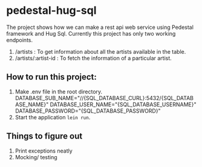 # pedestal-hug-sql

The project shows how we can make a rest api web service using Pedestal framework and Hug Sql.
Currently this project has only two working endpoints.
1. /artists : To get information about all the artists available in the table.
2. /artists/:artist-id : To fetch the information of a particular artist.


## How to run this project:
1. Make .env file in the root directory.
   DATABASE_SUB_NAME="//{SQL_DATABASE_CURL}:5432/{SQL_DATABASE_NAME}"
   DATABASE_USER_NAME="{SQL_DATABASE_USERNAME}"
   DATABASE_PASSWORD="{SQL_DATABASE_PASSWORD}"
2. Start the application `lein run`.

## Things to figure out
1. Print exceptions neatly
2. Mocking/ testing